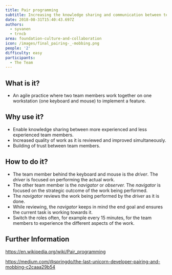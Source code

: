 ```yaml
---
title: Pair programming
subtitle: Increasing the knowledge sharing and communication between team members
date: 2018-08-31T15:40:43.697Z
authors:
  - syvanen
  - trncb
area: foundation-culture-and-collaboration
icon: /images/final_pairing-_-mobbing.png
people: '2'
difficulty: easy
participants:
  - The Team
---
```

## What is it?

* An agile practice where two team members work together on one workstation (one keyboard and mouse) to implement a feature.

## Why use it?

* Enable knowledge sharing between more experienced and less experienced team members.
* Increased quality of work as it is reviewed and improved simultaneously.
* Building of trust between team members.

## How to do it?

* The team member behind the keyboard and mouse is the _driver_. The _driver_ is focused on performing the actual work.
* The other team member is the _navigator_ or _observer._ The _navigator_ is focused on the strategic outcome of the work being performed.
* The _navigator_ reviews the work being performed by the _driver_ as it is done.
* While reviewing, the _navigator_ keeps in mind the end goal and ensures the current task is working towards it.
* Switch the roles often, for example every 15 minutes, for the team members to experience the different aspects of the work.

## Further Information

<https://en.wikipedia.org/wiki/Pair_programming>

<https://medium.com/@springdo/the-last-unicorn-developer-pairing-and-mobbing-c2caaa29b54>
